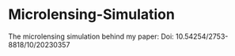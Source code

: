 # Microlensing-Simulation
The microlensing simulation behind my paper: Doi: 10.54254/2753-8818/10/20230357
